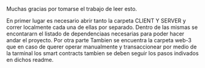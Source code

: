 Muchas gracias por tomarse el trabajo de leer esto. 

En primer lugar es necesario abrir tanto la carpeta CLIENT Y SERVER y correr localmente cada una de ellas por separado. Dentro de las mismas se encontararn el listado de dependenciaas
necesarias para poder hacer andar el proyecto.
Por otra parte Tambien se encuentra la carpeta web-3 que en caso de querer operar manualmente y transaccionear por medio de la tarminal los smart contracts tambien se deben seguir los pasos indivados en dichos readme.
